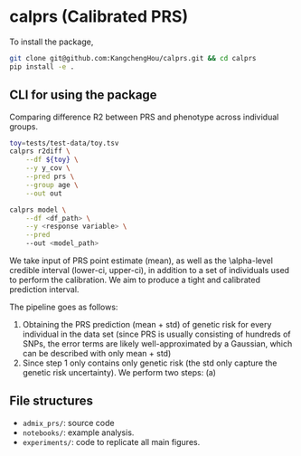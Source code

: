 # calprs (Calibrated PRS)

To install the package,
```bash
git clone git@github.com:KangchengHou/calprs.git && cd calprs
pip install -e .
```

## CLI for using the package
Comparing difference R2 between PRS and phenotype across individual groups.
```bash
toy=tests/test-data/toy.tsv
calprs r2diff \
    --df ${toy} \
    --y y_cov \
    --pred prs \
    --group age \
    --out out
```

```bash
calprs model \
    --df <df_path> \
    --y <response variable> \
    --pred
    --out <model_path>
```

We take input of PRS point estimate (mean), as well as the \alpha-level credible interval (lower-ci, upper-ci), in addition to a set of individuals used to perform the calibration. We aim to produce a tight and calibrated prediction interval.

The pipeline goes as follows:
1. Obtaining the PRS prediction (mean + std) of genetic risk for every individual in the data set (since PRS is usually consisting of hundreds of SNPs, the error terms are likely well-approximated by a Gaussian, which can be described with only mean + std)
2. Since step 1 only contains only genetic risk (the std only capture the genetic risk uncertainty). We perform two steps:
    (a)
## File structures

- `admix_prs/`: source code
- `notebooks/`: example analysis.
- `experiments/`: code to replicate all main figures.

